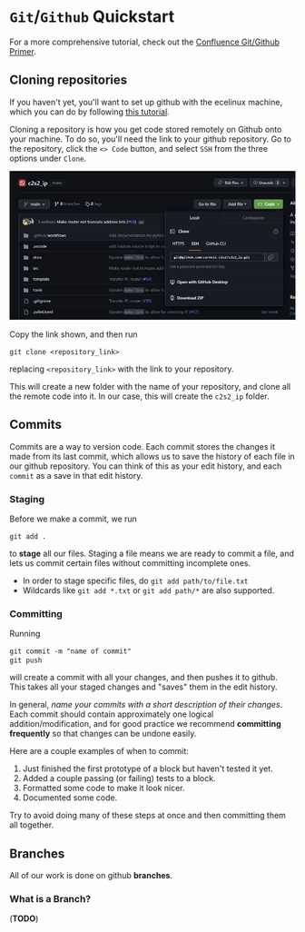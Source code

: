 # `Git`/`Github` Quickstart

For a more comprehensive tutorial, check out the [Confluence Git/Github Primer](https://confluence.cornell.edu/pages/viewpage.action?pageId=476108648).

## Cloning repositories

If you haven't yet, you'll want to set up github with the ecelinux machine, which you can do by following [this tutorial](https://confluence.cornell.edu/pages/viewpage.action?spaceKey=c2s2&title=Configuring+GitHub+for+our+server).


Cloning a repository is how you get code stored remotely on Github onto your machine. To do so, you'll need the link to your github repository. Go to the repository, click the `<> Code` button, and select `SSH` from the three options under `Clone`.

![Git repository link](images/git-1.png)

Copy the link shown, and then run
```
git clone <repository_link>
```
replacing `<repository_link>` with the link to your repository.

This will create a new folder with the name of your repository, and clone all the remote code into it. In our case, this will create the `c2s2_ip` folder.

## Commits

Commits are a way to version code. Each commit stores the changes it made from its last commit, which allows us to save the history of each file in our github repository. You can think of this as your edit history, and each `commit` as a save in that edit history.

### Staging

Before we make a commit, we run
```
git add .
```
to **stage** all our files. Staging a file means we are ready to commit a file, and lets us commit certain files without committing incomplete ones.
* In order to stage specific files, do `git add path/to/file.txt`
* Wildcards like `git add *.txt` or `git add path/*` are also supported.

### Committing
Running
```
git commit -m "name of commit"
git push
```
will create a commit with all your changes, and then pushes it to github. This takes all your staged changes and "saves" them in the edit history.

In general, *name your commits with a short description of their changes*. Each commit should contain approximately one logical addition/modification, and for good practice we recommend **committing frequently** so that changes can be undone easily.

Here are a couple examples of when to commit:
1. Just finished the first prototype of a block but haven't tested it yet.
2. Added a couple passing (or failing) tests to a block.
3. Formatted some code to make it look nicer.
4. Documented some code.

Try to avoid doing many of these steps at once and then committing them all together.

## Branches

All of our work is done on github **branches**.

### What is a Branch?

(**TODO**)